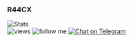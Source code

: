 ### R44CX
![Stats](https://metrics.lecoq.io/r44cx) <br>
![views](https://komarev.com/ghpvc/?username=r44cx)
![follow me](https://img.shields.io/github/followers/r44cx?label=follow%20me&style=social)
[![Chat on Telegram](https://img.shields.io/badge/Chat%20on-Telegram-brightgreen.svg)](https://t.me/r44cx) 
